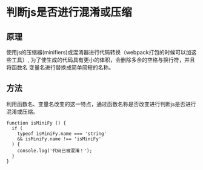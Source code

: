 # 判断js是否进行混淆或压缩

## 原理

使用js的压缩器(minifiers)或混淆器进行代码转换（webpack打包的时候可以加这些工具）, 为了使生成的代码具有更小的体积，会删除多余的空格与换行符，并且将函数名
变量名进行替换成简单简短的名称。

## 方法

利用函数名、变量名改变的这一特点，通过函数名称是否改变进行判断js是否进行混淆或压缩。

```
function isMiniFy () {
  if (
    typeof isMiniFy.name === 'string'
    && isMiniFy.name !== 'isMiniFy'
  ) {
    console.log('代码已被混淆！');
  }
}

```
